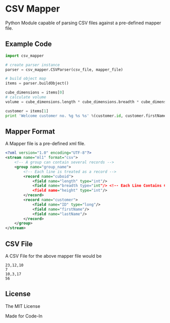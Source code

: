 CSV Mapper
===

Python Module capable of parsing CSV files against a pre-defined mapper file.

Example Code
---
```python
import csv_mapper

# create parser instance
parser = csv_mapper.CSVParser(csv_file, mapper_file)

# build object map
items = parser.buildObject()

cube_dimensions = items[0]
# calculate volume
volume = cube_dimensions.length * cube_dimensions.breadth * cube_dimensions.height

customer = items[1]
print 'Welcome customer no. %g %s %s' %(customer.id, customer.firstName, customer.lastName)
```

Mapper Format
---

A Mapper file is a pre-defined xml file.

```xml
<?xml version="1.0" encoding="UTF-8"?>
<stream name="ml1" format="csv">
	<!-- A group can contain several records -->
    <group name="group_name">
    	<!-- Each line is treated as a record -->
        <record name="cuboid">
            <field name="length" type="int"/>
            <field name="breadth type="int"/> <!-- Each Line Contains Comma-Seperated Fields -->
            <field name="height" type="int"/>
        </record>
        <record name="customer">
        	<field name="ID" type="long"/>
        	<field name="firstName"/>
        	<field name="lastName"/>
        </record>
    </group>
</stream>
```

CSV File
---

A CSV File for the above mapper file would be

```csv
23,12,10
7
10,3,17
56
```

License
---
The MIT License

Made for Code-In